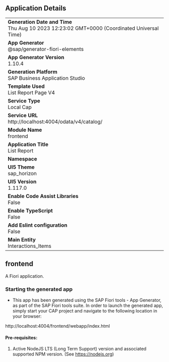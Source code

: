 ## Application Details
|               |
| ------------- |
|**Generation Date and Time**<br>Thu Aug 10 2023 12:23:02 GMT+0000 (Coordinated Universal Time)|
|**App Generator**<br>@sap/generator-fiori-elements|
|**App Generator Version**<br>1.10.4|
|**Generation Platform**<br>SAP Business Application Studio|
|**Template Used**<br>List Report Page V4|
|**Service Type**<br>Local Cap|
|**Service URL**<br>http://localhost:4004/odata/v4/catalog/
|**Module Name**<br>frontend|
|**Application Title**<br>List Report|
|**Namespace**<br>|
|**UI5 Theme**<br>sap_horizon|
|**UI5 Version**<br>1.117.0|
|**Enable Code Assist Libraries**<br>False|
|**Enable TypeScript**<br>False|
|**Add Eslint configuration**<br>False|
|**Main Entity**<br>Interactions_Items|

## frontend

A Fiori application.

### Starting the generated app

-   This app has been generated using the SAP Fiori tools - App Generator, as part of the SAP Fiori tools suite.  In order to launch the generated app, simply start your CAP project and navigate to the following location in your browser:

http://localhost:4004/frontend/webapp/index.html

#### Pre-requisites:

1. Active NodeJS LTS (Long Term Support) version and associated supported NPM version.  (See https://nodejs.org)


